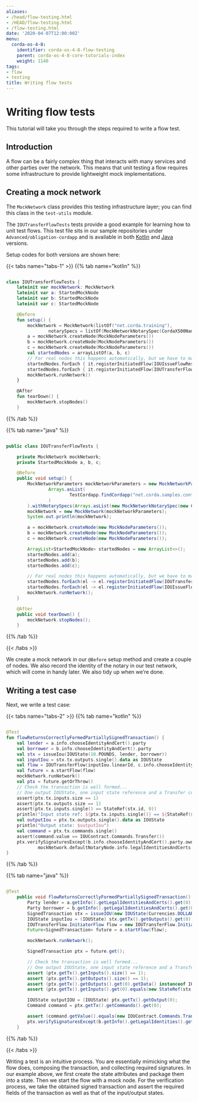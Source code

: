 ```yaml
---
aliases:
- /head/flow-testing.html
- /HEAD/flow-testing.html
- /flow-testing.html
date: '2020-04-07T12:00:00Z'
menu:
  corda-os-4-8:
    identifier: corda-os-4-8-flow-testing
    parent: corda-os-4-8-core-tutorials-index
    weight: 1140
tags:
- flow
- testing
title: Writing flow tests
---
```





# Writing flow tests

This tutorial will take you through the steps required to write a flow test.

## Introduction

A flow can be a fairly complex thing that interacts with many services and other parties over the network. This
means that unit testing a flow requires some infrastructure to provide lightweight mock implementations.

 ## Creating a mock network

The `MockNetwork` class provides this testing infrastructure layer; you can find this class in the `test-utils` module.

The `IOUTransferFlowTests` tests provide a good example for learning how to unit test flows. This test file sits in our sample repositories under `Advanced/obligation-cordapp` and is available in both [Kotlin](https://github.com/corda/samples-kotlin/tree/master/Advanced/obligation-cordapp) and [Java](https://github.com/corda/samples-java/tree/master/Advanced/obligation-cordapp) versions.

Setup codes for both versions are shown here:

{{< tabs name="tabs-1" >}}
{{% tab name="kotlin" %}}
```kotlin

class IOUTransferFlowTests {
    lateinit var mockNetwork: MockNetwork
    lateinit var a: StartedMockNode
    lateinit var b: StartedMockNode
    lateinit var c: StartedMockNode

    @Before
    fun setup() {
        mockNetwork = MockNetwork(listOf("net.corda.training"),
                notarySpecs = listOf(MockNetworkNotarySpec(CordaX500Name("Notary","London","GB"))))
        a = mockNetwork.createNode(MockNodeParameters())
        b = mockNetwork.createNode(MockNodeParameters())
        c = mockNetwork.createNode(MockNodeParameters())
        val startedNodes = arrayListOf(a, b, c)
        // For real nodes this happens automatically, but we have to manually register the flow for tests
        startedNodes.forEach { it.registerInitiatedFlow(IOUIssueFlowResponder::class.java) }
        startedNodes.forEach { it.registerInitiatedFlow(IOUTransferFlowResponder::class.java) }
        mockNetwork.runNetwork()
    }

    @After
    fun tearDown() {
        mockNetwork.stopNodes()
    }

```
{{% /tab %}}

{{% tab name="java" %}}
```java

public class IOUTransferFlowTests {

    private MockNetwork mockNetwork;
    private StartedMockNode a, b, c;

    @Before
    public void setup() {
        MockNetworkParameters mockNetworkParameters = new MockNetworkParameters().withCordappsForAllNodes(
                Arrays.asList(
                        TestCordapp.findCordapp("net.corda.samples.contracts")
                )
        ).withNotarySpecs(Arrays.asList(new MockNetworkNotarySpec(new CordaX500Name("Notary", "London", "GB"))));
        mockNetwork = new MockNetwork(mockNetworkParameters);
        System.out.println(mockNetwork);

        a = mockNetwork.createNode(new MockNodeParameters());
        b = mockNetwork.createNode(new MockNodeParameters());
        c = mockNetwork.createNode(new MockNodeParameters());

        ArrayList<StartedMockNode> startedNodes = new ArrayList<>();
        startedNodes.add(a);
        startedNodes.add(b);
        startedNodes.add(c);

        // For real nodes this happens automatically, but we have to manually register the flow for tests
        startedNodes.forEach(el -> el.registerInitiatedFlow(IOUTransferFlow.Responder.class));
        startedNodes.forEach(el -> el.registerInitiatedFlow(IOUIssueFlow.ResponderFlow.class));
        mockNetwork.runNetwork();
    }

    @After
    public void tearDown() {
        mockNetwork.stopNodes();
    }

```
{{% /tab %}}

{{< /tabs >}}

We create a mock network in our `@Before` setup method and create a couple of nodes. We also record the identity
of the notary in our test network, which will come in handy later. We also tidy up when we’re done.

## Writing a test case

Next, we write a test case:

{{< tabs name="tabs-2" >}}
{{% tab name="kotlin" %}}
```kotlin

@Test
fun flowReturnsCorrectlyFormedPartiallySignedTransaction() {
    val lender = a.info.chooseIdentityAndCert().party
    val borrower = b.info.chooseIdentityAndCert().party
    val stx = issueIou(IOUState(10.POUNDS, lender, borrower))
    val inputIou = stx.tx.outputs.single().data as IOUState
    val flow = IOUTransferFlow(inputIou.linearId, c.info.chooseIdentityAndCert().party)
    val future = a.startFlow(flow)
    mockNetwork.runNetwork()
    val ptx = future.getOrThrow()
    // Check the transaction is well formed...
    // One output IOUState, one input state reference and a Transfer command with the right properties.
    assert(ptx.tx.inputs.size == 1)
    assert(ptx.tx.outputs.size == 1)
    assert(ptx.tx.inputs.single() == StateRef(stx.id, 0))
    println("Input state ref: ${ptx.tx.inputs.single()} == ${StateRef(stx.id, 0)}")
    val outputIou = ptx.tx.outputs.single().data as IOUState
    println("Output state: $outputIou")
    val command = ptx.tx.commands.single()
    assert(command.value == IOUContract.Commands.Transfer())
    ptx.verifySignaturesExcept(b.info.chooseIdentityAndCert().party.owningKey, c.info.chooseIdentityAndCert().party.owningKey,
            mockNetwork.defaultNotaryNode.info.legalIdentitiesAndCerts.first().owningKey)
}

```
{{% /tab %}}

{{% tab name="java" %}}
```java

@Test
    public void flowReturnsCorrectlyFormedPartiallySignedTransaction() throws Exception {
        Party lender = a.getInfo().getLegalIdentitiesAndCerts().get(0).getParty();
        Party borrower = b.getInfo().getLegalIdentitiesAndCerts().get(0).getParty();
        SignedTransaction stx = issueIOU(new IOUState(Currencies.DOLLARS(10), lender, borrower));
        IOUState inputIou = (IOUState) stx.getTx().getOutputs().get(0).getData();
        IOUTransferFlow.InitiatorFlow flow = new IOUTransferFlow.InitiatorFlow(inputIou.getLinearId(), c.getInfo().getLegalIdentities().get(0));
        Future<SignedTransaction> future = a.startFlow(flow);

        mockNetwork.runNetwork();

        SignedTransaction ptx = future.get();

        // Check the transaction is well formed...
        // One output IOUState, one input state reference and a Transfer command with the right properties.
        assert (ptx.getTx().getInputs().size() == 1);
        assert (ptx.getTx().getOutputs().size() == 1);
        assert (ptx.getTx().getOutputs().get(0).getData() instanceof IOUState);
        assert (ptx.getTx().getInputs().get(0).equals(new StateRef(stx.getId(), 0)));

        IOUState outputIOU = (IOUState) ptx.getTx().getOutput(0);
        Command command = ptx.getTx().getCommands().get(0);

        assert (command.getValue().equals(new IOUContract.Commands.Transfer()));
        ptx.verifySignaturesExcept(b.getInfo().getLegalIdentities().get(0).getOwningKey(), c.getInfo().getLegalIdentities().get(0).getOwningKey(), mockNetwork.getDefaultNotaryIdentity().getOwningKey());
    }

```
{{% /tab %}}

{{< /tabs >}}

Writing a test is an intuitive process. You are essentially mimicking what the flow does, composing the transaction, and collecting required signatures. In our example above, we first create the state attributes and package them into a state. Then we start the flow with a mock node. For the verification process, we take the obtained signed transaction and assert the required fields of the transaction as well as that of the input/output states.

